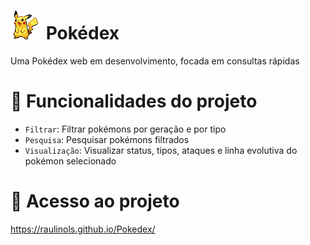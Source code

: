 # <img src="https://raw.githubusercontent.com/PokeAPI/sprites/master/sprites/pokemon/versions/generation-v/black-white/animated/25.gif" > Pokédex
Uma Pokédex web em desenvolvimento, focada em consultas rápidas
# :hammer: Funcionalidades do projeto
- `Filtrar`: Filtrar pokémons por geração e por tipo
- `Pesquisa`: Pesquisar pokémons filtrados
- `Visualização`: Visualizar status, tipos, ataques e linha evolutiva do pokémon selecionado
# 📁 Acesso ao projeto
https://raulinols.github.io/Pokedex/
